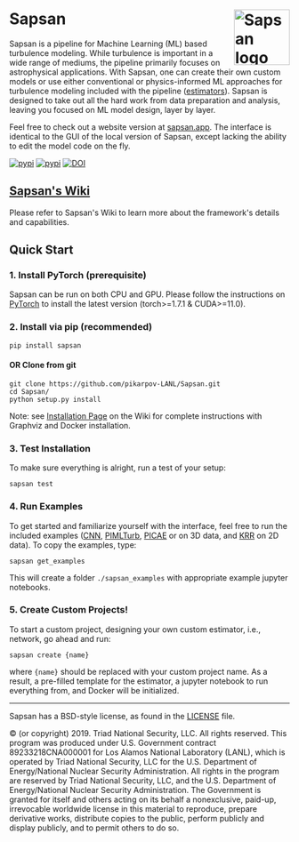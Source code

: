 # Sapsan  <a href="http://sapsan.app"><img src="https://github.com/pikarpov-LANL/Sapsan/blob/images/docs/images/logo3_black_slim_notitle_whitebg.png?raw=true"  alt="Sapsan logo" align="right" width="100"></a>

Sapsan is a pipeline for Machine Learning (ML) based turbulence modeling. While turbulence is important in a wide range of mediums, the pipeline primarily focuses on astrophysical applications. With Sapsan, one can create their own custom models or use either conventional or physics-informed ML approaches for turbulence modeling included with the pipeline ([estimators](https://sapsan-wiki.github.io/details/estimators/)). Sapsan is designed to take out all the hard work from data preparation and analysis, leaving you focused on ML model design, layer by layer.

Feel free to check out a website version at [sapsan.app](http://sapsan.app). The interface is identical to the GUI of the local version of Sapsan, except lacking the ability to edit the model code on the fly.

[![pypi](https://img.shields.io/pypi/v/sapsan?label=sapsan)](https://pypi.org/project/sapsan/)
[![pypi](https://img.shields.io/pypi/pyversions/sapsan)](https://pypi.org/project/sapsan/)
[![DOI](https://joss.theoj.org/papers/10.21105/joss.03199/status.svg)](https://doi.org/10.21105/joss.03199)

## [Sapsan's Wiki](https://sapsan-wiki.github.io/)

Please refer to Sapsan's Wiki to learn more about the framework's details and capabilities.

## Quick Start

### 1. Install PyTorch (prerequisite)
Sapsan can be run on both CPU and GPU. Please follow the instructions on [PyTorch](https://pytorch.org/get-started/locally/) to install the latest version (torch>=1.7.1 & CUDA>=11.0).

### 2. Install via pip (recommended)
```
pip install sapsan
```

#### OR Clone from git
```
git clone https://github.com/pikarpov-LANL/Sapsan.git
cd Sapsan/
python setup.py install
```

Note: see [Installation Page](https://sapsan-wiki.github.io/overview/installation/) on the Wiki for complete instructions with Graphviz and Docker installation.

### 3. Test Installation

To make sure everything is alright, run a test of your setup:
```
sapsan test
```

### 4. Run Examples

To get started and familiarize yourself with the interface, feel free to run the included examples ([CNN](https://sapsan-wiki.github.io/details/estimators/#convolution-neural-network-cnn), [PIMLTurb](https://sapsan-wiki.github.io/details/estimators/#physics-informed-cnn-for-turbulence-modeling-pimlturb), [PICAE](https://sapsan-wiki.github.io/details/estimators/#physics-informed-convolutional-autoencoder-picae) or on 3D data, and [KRR](https://sapsan-wiki.github.io/details/estimators/#kernel-ridge-regression-krr) on 2D data). To copy the examples, type:
```
sapsan get_examples
```
This will create a folder `./sapsan_examples` with appropriate example jupyter notebooks.

### 5. Create Custom Projects!
To start a custom project, designing your own custom estimator, i.e., network, go ahead and run:
```
sapsan create {name}
```
where `{name}` should be replaced with your custom project name. As a result, a pre-filled template for the estimator, a jupyter notebook to run everything from, and Docker will be initialized.




-------
Sapsan has a BSD-style license, as found in the [LICENSE](https://github.com/pikarpov-LANL/Sapsan/blob/master/LICENSE) file.

© (or copyright) 2019. Triad National Security, LLC. All rights reserved.
This program was produced under U.S. Government contract 89233218CNA000001 for Los Alamos
National Laboratory (LANL), which is operated by Triad National Security, LLC for the U.S.
Department of Energy/National Nuclear Security Administration. All rights in the program are
reserved by Triad National Security, LLC, and the U.S. Department of Energy/National Nuclear
Security Administration. The Government is granted for itself and others acting on its behalf a
nonexclusive, paid-up, irrevocable worldwide license in this material to reproduce, prepare
derivative works, distribute copies to the public, perform publicly and display publicly, and to permit
others to do so.
